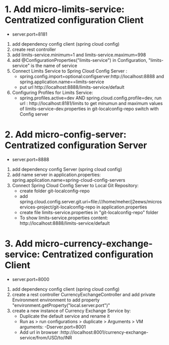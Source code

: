 # 1. Add micro-limits-service:  Centratized configuration Client #
  * server.port=8181
  1.  add dependency config client (spring cloud config)
  2. create rest controller
  3. add limits-service.minimum=1 and limits-service.maximum=998
  4. add @ConfigurationProperties("limits-service") in Configuration, "limits-service" is the name of service 
  5. Connect Limits Service to Spring Cloud Config Server :
     * spring.config.import=optional:configserver:http://localhost:8888 and spring.application.name==limits-service
     * put url http://localhost:8888/limits-service/default
  6. Configuring Profiles for Limits Service:
     * spring.profiles.active=dev AND spring.cloud.config.profile=dev,  run url : http://localhost:8181/limits to get minumun and maximum values of limits-service-dev.properties in git-localconfig-repo switch with Config server
  
# 2. Add micro-config-server: Centratized configuration Server #
  * server.port=8888
  1.  add dependency config Server (spring cloud config)
  2. add name server in application.properties:
  spring.application.name=spring-cloud-config-servers
  3. Connect Spring Cloud Config Server to Local Git Repository:
     * create folder git-localconfig-repo
     * add spring.cloud.config.server.git.uri=file:///home/meher/j2eews/microservices-project/git-localconfig-repo in application.properties
     * create  file limits-service.properties in "git-localconfig-repo" folder
     * To show limits-service.properties content: http://localhost:8888/limits-service/default
 
# 3. Add micro-currency-exchange-service:  Centratized configuration Client #  
  * server.port=8000
  1. add dependency config client (spring cloud config)  
  2. create a rest controller CurrencyExchangeController and add private Environment environment to add property "environment.getProperty("local.server.port")"
  3. create a new instance of Currency Exchange Service by:
     * Duplicate the default service and rename it
     * Run as > run configurations > duplicate > Arguments > VM arguments: -Dserver.port=8001
     * Add url in browser :http://localhost:8001/currency-exchange-service/from/USD/to/INR
   
  
 
